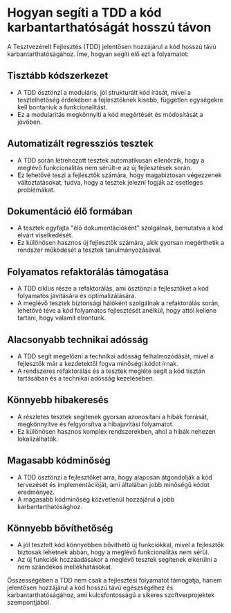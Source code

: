 # Hogyan segíti a TDD a kód karbantarthatóságát hosszú távon

A Tesztvezérelt Fejlesztés (TDD) jelentősen hozzájárul a kód hosszú távú karbantarthatóságához. Íme, hogyan segíti elő ezt a folyamatot:

## Tisztább kódszerkezet

- A TDD ösztönzi a moduláris, jól strukturált kód írását, mivel a tesztelhetőség érdekében a fejlesztőknek kisebb, független egységekre kell bontaniuk a funkcionalitást.
- Ez a modularitás megkönnyíti a kód megértését és módosítását a jövőben.

## Automatizált regressziós tesztek

- A TDD során létrehozott tesztek automatikusan ellenőrzik, hogy a meglévő funkcionalitás nem sérült-e az új fejlesztések során.
- Ez lehetővé teszi a fejlesztők számára, hogy magabiztosan végezzenek változtatásokat, tudva, hogy a tesztek jelezni fogják az esetleges problémákat.

## Dokumentáció élő formában

- A tesztek egyfajta "élő dokumentációként" szolgálnak, bemutatva a kód elvárt viselkedését.
- Ez különösen hasznos új fejlesztők számára, akik gyorsan megérthetik a rendszer működését a tesztek tanulmányozásával.

## Folyamatos refaktorálás támogatása

- A TDD ciklus része a refaktorálás, ami ösztönzi a fejlesztőket a kód folyamatos javítására és optimalizálására.
- A meglévő tesztek biztonsági hálóként szolgálnak a refaktorálás során, lehetővé téve a kód folyamatos fejlesztését anélkül, hogy attól kellene tartani, hogy valamit elrontunk.

## Alacsonyabb technikai adósság

- A TDD segít megelőzni a technikai adósság felhalmozódását, mivel a fejlesztők már a kezdetektől fogva minőségi kódot írnak.
- A rendszeres refaktorálás és a tesztek megléte segít a kód tisztán tartásában és a technikai adósság kezelésében.

## Könnyebb hibakeresés

- A részletes tesztek segítenek gyorsan azonosítani a hibák forrását, megkönnyítve és felgyorsítva a hibajavítási folyamatot.
- Ez különösen hasznos komplex rendszerekben, ahol a hibák nehezen lokalizálhatók.

## Magasabb kódminőség

- A TDD ösztönzi a fejlesztőket arra, hogy alaposan átgondolják a kód tervezését és implementációját, ami általában jobb minőségű kódot eredményez.
- A magasabb kódminőség közvetlenül hozzájárul a jobb karbantarthatósághoz.

## Könnyebb bővíthetőség

- A jól tesztelt kód könnyebben bővíthető új funkciókkal, mivel a fejlesztők biztosak lehetnek abban, hogy a meglévő funkcionalitás nem sérül.
- Az új funkciók hozzáadásakor a meglévő tesztek segítenek elkerülni a nem szándékos mellékhatásokat.

Összességében a TDD nem csak a fejlesztési folyamatot támogatja, hanem jelentősen hozzájárul a kód hosszú távú egészségéhez és karbantarthatóságához, ami kulcsfontosságú a sikeres szoftverprojektek szempontjából.